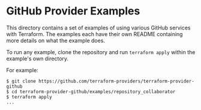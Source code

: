# GitHub Provider Examples

This directory contains a set of examples of using various GitHub services with
Terraform. The examples each have their own README containing more details
on what the example does.

To run any example, clone the repository and run `terraform apply` within
the example's own directory.

For example:

```
$ git clone https://github.com/terraform-providers/terraform-provider-github
$ cd terraform-provider-github/examples/repository_collaborator
$ terraform apply
...
```
